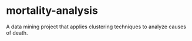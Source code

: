# mortality-analysis
A data mining project that applies clustering techniques to analyze causes of death.

